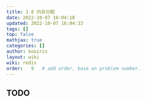 ```yaml
---
title: 1.8 内存分配 
date: 2022-10-07 16:04:18 
updated: 2022-10-07 16:04:33
tags: [] 
top: false
mathjax: true
categories: []
author: booiris
layout: wiki 
wiki: redis
order:   9   # add order, base on problem number.
---
```


## TODO
